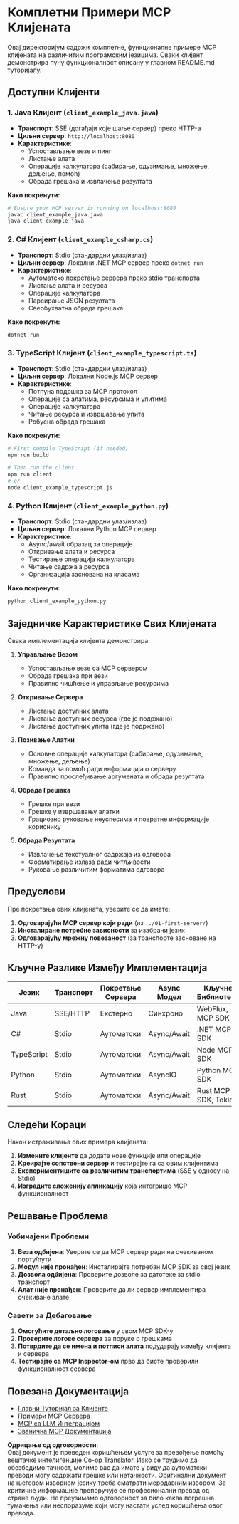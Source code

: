 <!--
CO_OP_TRANSLATOR_METADATA:
{
  "original_hash": "8358c13b5b6877e475674697cdc1a904",
  "translation_date": "2025-08-18T21:50:15+00:00",
  "source_file": "03-GettingStarted/02-client/complete_examples.md",
  "language_code": "sr"
}
-->
# Комплетни Примери MCP Клијената

Овај директоријум садржи комплетне, функционалне примере MCP клијената на различитим програмским језицима. Сваки клијент демонстрира пуну функционалност описану у главном README.md туторијалу.

## Доступни Клијенти

### 1. Java Клијент (`client_example_java.java`)

- **Транспорт**: SSE (догађаји које шаље сервер) преко HTTP-а
- **Циљни сервер**: `http://localhost:8080`
- **Карактеристике**:
  - Успостављање везе и пинг
  - Листање алата
  - Операције калкулатора (сабирање, одузимање, множење, дељење, помоћ)
  - Обрада грешака и извлачење резултата

**Како покренути:**

```bash
# Ensure your MCP server is running on localhost:8080
javac client_example_java.java
java client_example_java
```

### 2. C# Клијент (`client_example_csharp.cs`)

- **Транспорт**: Stdio (стандардни улаз/излаз)
- **Циљни сервер**: Локални .NET MCP сервер преко `dotnet run`
- **Карактеристике**:
  - Аутоматско покретање сервера преко stdio транспорта
  - Листање алата и ресурса
  - Операције калкулатора
  - Парсирање JSON резултата
  - Свеобухватна обрада грешака

**Како покренути:**

```bash
dotnet run
```

### 3. TypeScript Клијент (`client_example_typescript.ts`)

- **Транспорт**: Stdio (стандардни улаз/излаз)
- **Циљни сервер**: Локални Node.js MCP сервер
- **Карактеристике**:
  - Потпуна подршка за MCP протокол
  - Операције са алатима, ресурсима и упитима
  - Операције калкулатора
  - Читање ресурса и извршавање упита
  - Робусна обрада грешака

**Како покренути:**

```bash
# First compile TypeScript (if needed)
npm run build

# Then run the client
npm run client
# or
node client_example_typescript.js
```

### 4. Python Клијент (`client_example_python.py`)

- **Транспорт**: Stdio (стандардни улаз/излаз)  
- **Циљни сервер**: Локални Python MCP сервер
- **Карактеристике**:
  - Async/await образац за операције
  - Откривање алата и ресурса
  - Тестирање операција калкулатора
  - Читање садржаја ресурса
  - Организација заснована на класама

**Како покренути:**

```bash
python client_example_python.py
```

## Заједничке Карактеристике Свиx Клијената

Свака имплементација клијента демонстрира:

1. **Управљање Везом**
   - Успостављање везе са MCP сервером
   - Обрада грешака при вези
   - Правилно чишћење и управљање ресурсима

2. **Откривање Сервера**
   - Листање доступних алата
   - Листање доступних ресурса (где је подржано)
   - Листање доступних упита (где је подржано)

3. **Позивање Алатки**
   - Основне операције калкулатора (сабирање, одузимање, множење, дељење)
   - Команда за помоћ ради информација о серверу
   - Правилно прослеђивање аргумената и обрада резултата

4. **Обрада Грешака**
   - Грешке при вези
   - Грешке у извршавању алатки
   - Грациозно руковање неуспесима и повратне информације кориснику

5. **Обрада Резултата**
   - Извлачење текстуалног садржаја из одговора
   - Форматирање излаза ради читљивости
   - Руковање различитим форматима одговора

## Предуслови

Пре покретања ових клијената, уверите се да имате:

1. **Одговарајући MCP сервер који ради** (из `../01-first-server/`)
2. **Инсталиране потребне зависности** за изабрани језик
3. **Одговарајућу мрежну повезаност** (за транспорте засноване на HTTP-у)

## Кључне Разлике Између Имплементација

| Језик      | Транспорт | Покретање Сервера | Async Модел | Кључне Библиотеке   |
|------------|-----------|-------------------|-------------|---------------------|
| Java       | SSE/HTTP  | Екстерно          | Синхроно    | WebFlux, MCP SDK    |
| C#         | Stdio     | Аутоматски        | Async/Await | .NET MCP SDK        |
| TypeScript | Stdio     | Аутоматски        | Async/Await | Node MCP SDK        |
| Python     | Stdio     | Аутоматски        | AsyncIO     | Python MCP SDK      |
| Rust       | Stdio     | Аутоматски        | Async/Await | Rust MCP SDK, Tokio |

## Следећи Кораци

Након истраживања ових примера клијената:

1. **Измените клијенте** да додате нове функције или операције
2. **Креирајте сопствени сервер** и тестирајте га са овим клијентима
3. **Експериментишите са различитим транспортима** (SSE у односу на Stdio)
4. **Изградите сложенију апликацију** која интегрише MCP функционалност

## Решавање Проблема

### Уобичајени Проблеми

1. **Веза одбијена**: Уверите се да MCP сервер ради на очекиваном порту/пути
2. **Модул није пронађен**: Инсталирајте потребан MCP SDK за свој језик
3. **Дозвола одбијена**: Проверите дозволе за датотеке за stdio транспорт
4. **Алат није пронађен**: Проверите да ли сервер имплементира очекиване алате

### Савети за Дебаговање

1. **Омогућите детаљно логовање** у свом MCP SDK-у
2. **Проверите логове сервера** за поруке о грешкама
3. **Потврдите да се имена и потписи алата** подударају између клијента и сервера
4. **Тестирајте са MCP Inspector-ом** прво да бисте проверили функционалност сервера

## Повезана Документација

- [Главни Туторијал за Клијенте](./README.md)
- [Примери MCP Сервера](../../../../03-GettingStarted/01-first-server)
- [MCP са LLM Интеграцијом](../../../../03-GettingStarted/03-llm-client)
- [Званична MCP Документација](https://modelcontextprotocol.io/)

**Одрицање од одговорности**:  
Овај документ је преведен коришћењем услуге за превођење помоћу вештачке интелигенције [Co-op Translator](https://github.com/Azure/co-op-translator). Иако се трудимо да обезбедимо тачност, молимо вас да имате у виду да аутоматски преводи могу садржати грешке или нетачности. Оригинални документ на његовом изворном језику треба сматрати меродавним извором. За критичне информације препоручује се професионални превод од стране људи. Не преузимамо одговорност за било каква погрешна тумачења или неспоразуме који могу настати услед коришћења овог превода.